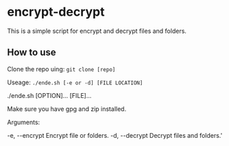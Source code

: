 # encrypt-decrypt
This is a simple script for encrypt and decrypt files and folders.

## How to use
Clone the repo uing: `git clone [repo] `

Useage: `./ende.sh [-e or -d] [FILE LOCATION]`


./ende.sh [OPTION]... [FILE]...

  Make sure you have gpg and zip installed.

  Arguments:

  -e, --encrypt   Encrypt file or folders.
  -d, --decrypt   Decrypt files and folders.'
